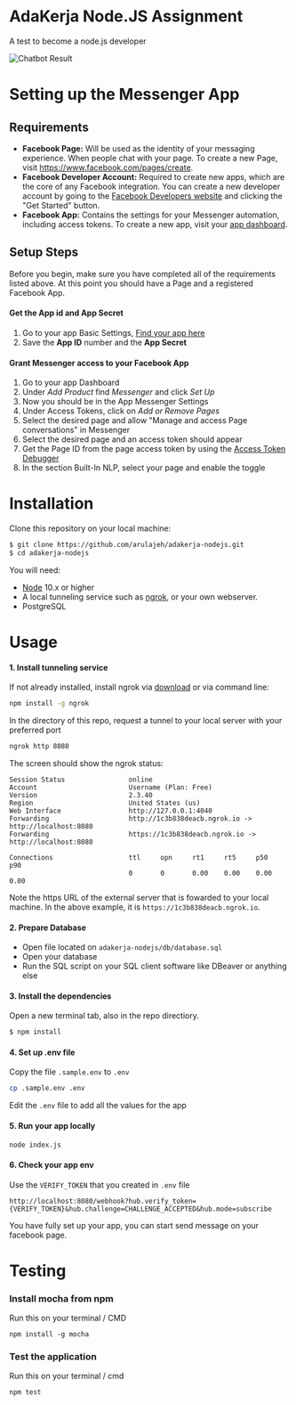 # AdaKerja Node.JS Assignment

A test to become a node.js developer

![Chatbot Result](https://media.giphy.com/media/bTr4DM2HECdXbivZjO/giphy.gif)

# Setting up the Messenger App

## Requirements

- **Facebook Page:** Will be used as the identity of your messaging experience. When people chat with your page. To create a new Page, visit https://www.facebook.com/pages/create.
- **Facebook Developer Account:** Required to create new apps, which are the core of any Facebook integration. You can create a new developer account by going to the [Facebook Developers website](https://developers.facebook.com/) and clicking the "Get Started" button.
- **Facebook App:** Contains the settings for your Messenger automation, including access tokens. To create a new app, visit your [app dashboard](https://developers.facebook.com/apps).

## Setup Steps

Before you begin, make sure you have completed all of the requirements listed above. At this point you should have a Page and a registered Facebook App.

#### Get the App id and App Secret

1. Go to your app Basic Settings, [Find your app here](https://developers.facebook.com/apps)
2. Save the **App ID** number and the **App Secret**

#### Grant  Messenger access to your Facebook App

1. Go to your app Dashboard
2. Under _Add Product_ find _Messenger_ and click _Set Up_
3. Now you should be in the App Messenger Settings
4. Under Access Tokens, click on _Add or Remove Pages_
5. Select the desired page and allow "Manage and access Page conversations" in Messenger
6. Select the desired page and an access token should appear
7. Get the Page ID from the page access token by using the [Access Token Debugger](https://developers.facebook.com/tools/debug/accesstoken/)
8. In the section Built-In NLP, select your page and enable the toggle

# Installation

Clone this repository on your local machine:

```bash
$ git clone https://github.com/arulajeh/adakerja-nodejs.git
$ cd adakerja-nodejs
```

You will need:

- [Node](https://nodejs.org/en/) 10.x or higher
- A local tunneling service such as [ngrok](https://ngrok.com/), or your own webserver.
- PostgreSQL

# Usage

#### 1. Install tunneling service

If not already installed, install ngrok via [download](https://ngrok.com/download) or via command line:

```bash
npm install -g ngrok
```

In the directory of this repo, request a tunnel to your local server with your preferred port
```bash
ngrok http 8080
```

The screen should show the ngrok status:

```
Session Status                online
Account                       Username (Plan: Free)
Version                       2.3.40
Region                        United States (us)
Web Interface                 http://127.0.0.1:4040
Forwarding                    http://1c3b838deacb.ngrok.io -> http://localhost:8080
Forwarding                    https://1c3b838deacb.ngrok.io -> http://localhost:8080

Connections                   ttl     opn     rt1     rt5     p50     p90
                              0       0       0.00    0.00    0.00    0.00
```
Note the https URL of the external server that is fowarded to your local machine. In the above example, it is `https://1c3b838deacb.ngrok.io`.

#### 2. Prepare Database

- Open file located on `adakerja-nodejs/db/database.sql`
- Open your database
- Run the SQL script on your SQL client software like DBeaver or anything else

#### 3. Install the dependencies

Open a new terminal tab, also in the repo directiory.

```bash
$ npm install
```

#### 4. Set up .env file

Copy the file `.sample.env` to `.env`

```bash
cp .sample.env .env
```

Edit the `.env` file to add all the values for the app

#### 5. Run your app locally

```bash
node index.js
```

#### 6. Check your app env

Use the `VERIFY_TOKEN` that you created in `.env` file
```
http://localhost:8080/webhook?hub.verify_token={VERIFY_TOKEN}&hub.challenge=CHALLENGE_ACCEPTED&hub.mode=subscribe
```

You have fully set up your app, you can start send message on your facebook page.

# Testing

### Install mocha from npm

Run this on your terminal / CMD
``` 
npm install -g mocha 
```

### Test the application
Run this on your terminal / cmd
```
npm test
```